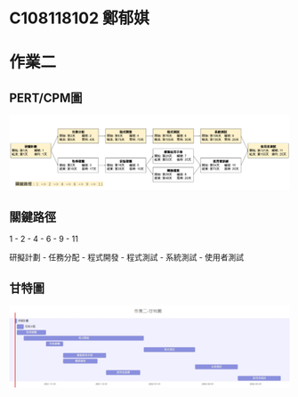 # C108118102 鄭郁娸
# 作業二

## PERT/CPM圖
![PERT/CPM圖](PERT-CPM.png "PERT/CPM圖")

## 關鍵路徑
1 - 2 - 4 - 6 - 9 - 11

研擬計劃 - 任務分配 - 程式開發 - 程式測試 - 系統測試 - 使用者測試

## 甘特圖
![甘特圖](gantt.jpg "甘特圖")
